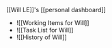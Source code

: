 [[Will LE]]'s [[personal dashboard]]
- ![[Working Items for Will]]
- ![[Task List for Will]]
- ![[History of Will]]